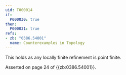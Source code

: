 ```yaml
---
uid: T000014
if:
  P000030: true
then:
  P000031: true
refs:
- zb: "0386.54001"
  name: Counterexamples in Topology
---
```


This holds as any locally finite refinement is point finite.

Asserted on page 24 of {{zb:0386.54001}}.
